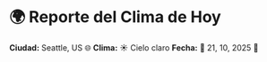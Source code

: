 # 🌍 Reporte del Clima de Hoy

**Ciudad:** Seattle, US 🌐
**Clima:** ☀️ Cielo claro
**Fecha:** 📅 21, 10, 2025 🚀
